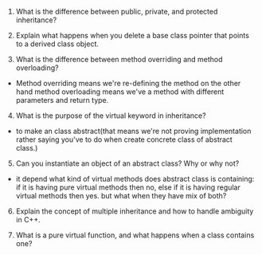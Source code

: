 1. What is the difference between public, private, and protected inheritance?

2. Explain what happens when you delete a base class pointer that points to a derived class object.

3. What is the difference between method overriding and method overloading?
- Method overriding means we're re-defining the method on the other hand method overloading means we've a method with different parameters and return type.

4. What is the purpose of the virtual keyword in inheritance?
- to make an class abstract(that means we're not proving implementation rather saying you've to do when create concrete class of abstract class.)

5. Can you instantiate an object of an abstract class? Why or why not?
- it depend what kind of virtual methods does abstract class is containing: if it is having pure virtual methods then no, else if it is having regular virtual methods then yes. but what when they have mix of both?

6. Explain the concept of multiple inheritance and how to handle ambiguity in C++.

7. What is a pure virtual function, and what happens when a class contains one?
